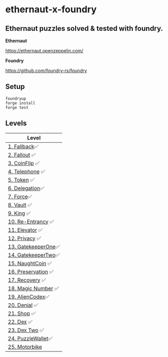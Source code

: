 # ethernaut-x-foundry

## Ethernaut puzzles solved & tested with foundry.

**Ethernaut**

https://ethernaut.openzeppelin.com/

**Foundry**

https://github.com/foundry-rs/foundry

## Setup

```
foundryup
forge install
forge test
```

## Levels

| Level                                  |
| -------------------------------------- |
| [1. Fallback](src/Fallback)✅          |
| [2. Fallout](src/Fallout) ✅           |
| [3. CoinFlip](src/CoinFlip) ✅         |
| [4. Telephone](src/Telephone) ✅       |
| [5. Token](src/Token) ✅               |
| [6. Delegation](src/Delegation)✅      |
| [7. Force](src/Force)✅                |
| [8. Vault](src/Vault) ✅                  |
| [9. King](src/King) ✅                   |
| [10. Re-Entrancy](src/Reentrance) ✅     |
| [11. Elevator](src/Elevator) ✅          |
| [12. Privacy](src/Privacy)  ✅           |
| [13. GatekeeperOne](src/GatekeeperOne)✅ |
| [14. GatekeeperTwo](src/GatekeeperTwo)✅ |
| [15. NaughtCoin](src/NaughtCoin)  ✅     |
| [16. Preservation](src/Preservation) ✅  |
| [17. Recovery](src/Recovery)  ✅         |
| [18. Magic Number](src/MagicNum) ✅        |
| [19. AlienCodex](src/AlienCodex)✅       |
| [20. Denial](src/Denial) ✅              |
| [21. Shop](src/Shop) ✅                  |
| [22. Dex](src/Dex) ✅                    |
| [23. Dex Two](src/DexTwo) ✅             |
| [24. PuzzleWallet](src/PuzzleWallet)✅   |
| [25. Motorbike](src/Motorbike)         |
